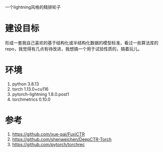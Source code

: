 一个lightning风格的精排轮子  
# 建设目标
形成一套我自己喜欢的基于结构化或半结构化数据的模型标准，看过一些算法库的repo，我觉得有几点有待改进，我想搞一个用于试验性质的，搞着玩儿。
# 环境
1. python 3.8.13
2. torch 1.13.0+cu116
3. pytorch-lightning 1.8.0.post1
4. torchmetrics 0.10.0
# 参考
1. https://github.com/xue-pai/FuxiCTR  
2. https://github.com/shenweichen/DeepCTR-Torch  
3. https://github.com/pytorch/torchrec  